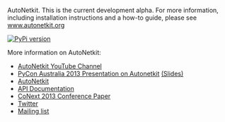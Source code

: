 AutoNetkit.
This is the current development alpha.
For more information, including installation instructions and a how-to guide, please see www.autonetkit.org

[![PyPi version](https://pypip.in/v/autonetkit/badge.png)](https://crate.io/packages/autonetkit/)

More information on AutoNetkit:

*  [AutoNetkit YouTube Channel](http://www.youtube.com/autonetkit)
*  [PyCon Australia 2013 Presentation on Autonetkit](http://t.co/H4NWROoAJK) [(Slides)](http://t.co/x0NXLMATEq)
*  [AutoNetkit](http://www.autonetkit.org)
*  [API Documentation](https://autonetkit.readthedocs.org/)
*  [CoNext 2013 Conference Paper](http://conferences.sigcomm.org/co-next/2013/program/p235.pdf)
*  [Twitter](https://twitter.com/autonetkit)
*  [Mailing list](https://groups.google.com/group/autonetkit)
